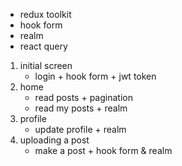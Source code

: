 - redux toolkit
- hook form
- realm
- react query

1. initial screen
   - login + hook form + jwt token
2. home
   - read posts + pagination
   - read my posts + realm
3. profile
   - update profile + realm
4. uploading a post
   - make a post + hook form & realm

